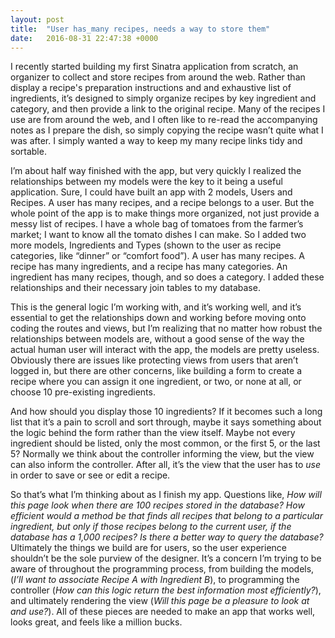 ```yaml
---
layout: post
title:  "User has_many recipes, needs a way to store them"
date:   2016-08-31 22:47:38 +0000
---
```



I recently started building my first Sinatra application from scratch, an organizer to collect and store recipes from around the web. Rather than display a recipe's preparation instructions and and exhaustive list of ingredients, it’s designed to simply organize recipes by key ingredient and category, and then provide a link to the original recipe. Many of the recipes I use are from around the web, and I often like to re-read the accompanying notes as I prepare the dish, so simply copying the recipe wasn’t quite what I was after. I simply wanted a way to keep my many recipe links tidy and sortable.

I’m about half way finished with the app, but very quickly I realized the relationships between my models were the key to it being a useful application. Sure, I could have built an app with 2 models, Users and Recipes. A user has many recipes, and a recipe belongs to a user. But the whole point of the app is to make things more organized, not just provide a messy list of recipes. I have a whole bag of tomatoes from the farmer’s market; I want to know all the tomato dishes I can make. So I added two more models, Ingredients and Types (shown to the user as recipe categories, like “dinner” or “comfort food”). A user has many recipes. A recipe has many ingredients, and a recipe has many categories. An ingredient has many recipes, though, and so does a category. I added these relationships and their necessary join tables to my database.

This is the general logic I’m working with, and it’s working well, and it’s essential to get the relationships down and working before moving onto coding the routes and views, but I’m realizing that no matter how robust the relationships between models are, without a good sense of the way the actual human user will interact with the app, the models are pretty useless. Obviously there are issues like protecting views from users that aren’t logged in, but there are other concerns, like building a form to create a recipe where you can assign it one ingredient, or two, or none at all, or choose 10 pre-existing ingredients. 

And how should you display those 10 ingredients? If it becomes such a long list that it’s a pain to scroll and sort through, maybe it says something about the logic behind the form rather than the view itself. Maybe not every ingredient should be listed, only the most common, or the first 5, or the last 5? Normally we think about the controller informing the view, but the view can also inform the controller. After all, it’s the view that the user has to *use* in order to save or see or edit a recipe.

So that’s what I’m thinking about as I finish my app. Questions like, *How will this page look when there are 100 recipes stored in the database?* *How efficient would a method be that finds all recipes that belong to a particular ingredient, but only if those recipes belong to the current user, if the database has a 1,000 recipes? Is there a better way to query the database?* Ultimately the things we build are for users, so the user experience shouldn’t be the sole purview of the designer. It’s a concern I’m trying to be aware of throughout the programming process, from building the models, (*I’ll want to associate Recipe A with Ingredient B*),  to programming the controller (*How can this logic return the best information most efficiently?*), and ultimately rendering the view (*Will this page be a pleasure to look at and use?*). All of these pieces are needed to make an app that works well, looks great, and feels like a million bucks.
